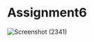 # Assignment6
![Screenshot (2341)](https://user-images.githubusercontent.com/95729870/216819431-cf3fc2a4-cc9c-478b-a139-3abb84b7aa7c.png)
